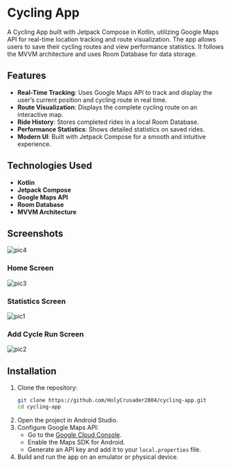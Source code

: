 # Cycling App

A Cycling App built with Jetpack Compose in Kotlin, utilizing Google Maps API for real-time location tracking and route visualization. The app allows users to save their cycling routes and view performance statistics. It follows the MVVM architecture and uses Room Database for data storage.

## Features
- **Real-Time Tracking**: Uses Google Maps API to track and display the user’s current position and cycling route in real time.
- **Route Visualization**: Displays the complete cycling route on an interactive map.
- **Ride History**: Stores completed rides in a local Room Database.
- **Performance Statistics**: Shows detailed statistics on saved rides.
- **Modern UI**: Built with Jetpack Compose for a smooth and intuitive experience.

## Technologies Used
- **Kotlin**
- **Jetpack Compose**
- **Google Maps API**
- **Room Database**
- **MVVM Architecture**

## Screenshots
![pic4](https://github.com/user-attachments/assets/3cee6c47-15ac-4951-91d5-4a6e752a731d)

### Home Screen
![pic3](https://github.com/user-attachments/assets/3fbbd471-83b2-4971-8cb7-0b970f8ec886)

### Statistics Screen
![pic1](https://github.com/user-attachments/assets/17e088e6-6cdc-4c45-9e64-eea176faaced)

### Add Cycle Run Screen
![pic2](https://github.com/user-attachments/assets/1813394f-5c14-4c45-8fd1-ba42a6bf65d1)

## Installation
1. Clone the repository:
   ```sh
   git clone https://github.com/HolyCrusader2004/cycling-app.git
   cd cycling-app
   ```
2. Open the project in Android Studio.
3. Configure Google Maps API:
   - Go to the [Google Cloud Console](https://console.cloud.google.com/).
   - Enable the Maps SDK for Android.
   - Generate an API key and add it to your `local.properties` file.
4. Build and run the app on an emulator or physical device.
